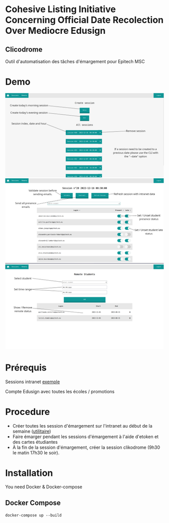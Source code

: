 # Cohesive Listing Initiative Concerning Official Date Recolection Over Mediocre Edusign 
## Clicodrome
Outil d'automatisation des tâches d'émargement pour Epitech MSC

# Demo
![Sessions](front/public/assets/demo_sessions.png)
![Session](front/public/assets/demo_session.png)
![Remote](front/public/assets/demo_remote.png)

# Prérequis
Sessions intranet [exemple](https://intra.epitech.eu/module/2021/W-ADM-007/LYN-0-1/acti-505014/event-521736/registered)

Compte Edusign avec toutes les écoles / promotions

# Procedure
- Créer toutes les session d'émargement sur l'intranet au début de la semaine ([utilitaire](https://github.com/JulienAldon/EEPlanner))
- Faire émarger pendant les sessions d'émargement à l'aide d'etoken et des cartes étudiantes
- À la fin de la session d'émargement, créer la session clikodrome (9h30 le matin 17h30 le soir).

# Installation
You need Docker & Docker-compose

## Docker Compose

```docker-compose up --build```